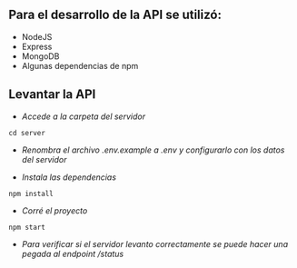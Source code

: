 ## Para el desarrollo de la API se utilizó:

- NodeJS
- Express 
- MongoDB
- Algunas dependencias de npm

## Levantar la API

- _Accede a la carpeta del servidor_

```
cd server
```

- _Renombra el archivo .env.example a .env y configurarlo con los datos del servidor_

- _Instala las dependencias_

```
npm install
```

- _Corré el proyecto_

```
npm start
```

- _Para verificar si el servidor levanto correctamente se puede hacer una pegada al endpoint /status_

